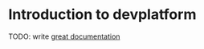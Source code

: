 # Introduction to devplatform

TODO: write [great documentation](http://jacobian.org/writing/what-to-write/)
